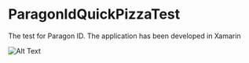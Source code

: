 # ParagonIdQuickPizzaTest
The test for Paragon ID. The application has been developed in Xamarin

![Alt Text](https://github.com/raizen4/ParagonIdQuickPizzaTest/blob/master/Android%20Emulator%20-%20Pixel_XL_API_29_5554%202020-10-27%2016-51-12%20(1).gif)
